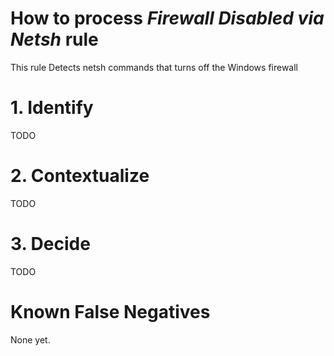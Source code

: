 # How to process *Firewall Disabled via Netsh* rule
This rule Detects netsh commands that turns off the Windows firewall

# 1. Identify
TODO

# 2. Contextualize
TODO

# 3. Decide
TODO

# Known False Negatives
None yet.
